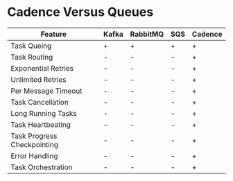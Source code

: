 # Cadence Versus Queues




| Feature| Kafka | RabbitMQ | SQS | Cadence
|-------|--------|---------|-------|-------|
| Task Queing | + | + | + | +
| Task Routing | - | - | - | + |
| Exponential Retries | - | - | - | + |
| Unlimited Retries | - | - | - | + |
| Per Message Timeout | - | - | - | + |
| Task Cancellation  | - | - | - | + |
| Long Running Tasks | - | - | - | + |
| Task Heartbeating | - | - | - | + |
| Task Progress Checkpointing | - | - | - | + |
| Error Handling | - | - | - | + |
| Task Orchestration | - | - | - | + |

